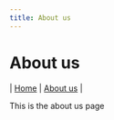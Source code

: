 ```yaml
---
title: About us
---
```


# About us

| [Home](/ "Home Page") | [About us](/about "About us") |

This is the about us page
